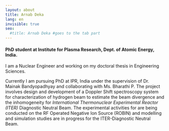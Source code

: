 ```yaml
---
layout: about
title: Arnab Deka
lang: en
invisible: true
seo:
  #title: Arnab Deka #goes to the tab part
---
```


#### PhD student at Institute for Plasma Research, Dept. of Atomic Energy, India.   


I am a Nuclear Engineer and working on my doctoral thesis in Engineering Sciences.

Currently I am pursuing PhD at IPR, India under the supervision of Dr. Mainak Bandyopadhyay and collaborating with Ms. Bharathi P. The project involves design and development of a Doppler Shift spectroscopy system  for characterization of hydrogen beam to estimate the beam divergence and the inhomogeneity for *International Thermonuclear Experimental Reactor (ITER)*  Diagnostic Neutral Beam. The experimental activities for are being conducted on the RF Operated Negative Ion Source (ROBIN) and modelling and simulation studies are in progress for the ITER-Diagnostic Neutral Beam.

 

